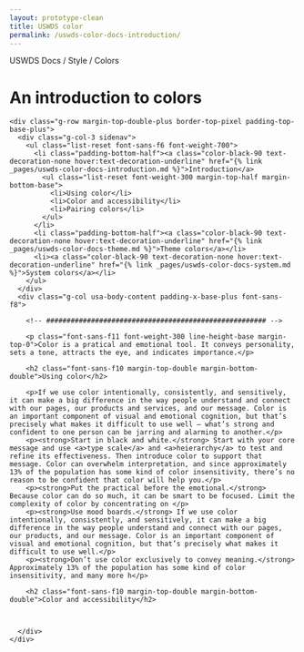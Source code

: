 ```yaml
---
layout: prototype-clean
title: USWDS color
permalink: /uswds-color-docs-introduction/
---
```


<div class="font-mono-f4 font-weight-300 padding-top-base padding-bottom-double tablet:padding-top-double tablet:padding-bottom-triple">

  <div class="g-container-desktop padding-x-double margin-top-half">
    <p class="font-sans-f4 color-black-50 margin-top-0 margin-bottom-base font-weight-400"><span class="color-black font-weight-800 padding-eighth border-eighth line-height-smallest padding-bottom-0 margin-right-half">USWDS</span> Docs <span class="color-black">/</span> Style <span class="color-black">/</span> Colors</p>
    <div class="g-row align-items-center">
      <div class="g-col">
        <h1 class="font-sans-f14 font-weight-300 margin-top-0 line-height-smaller margin-bottom-0">An introduction to colors</h1>
      </div>
    </div>

    <div class="g-row margin-top-double-plus border-top-pixel padding-top-base-plus">
      <div class="g-col-3 sidenav">
        <ul class="list-reset font-sans-f6 font-weight-700">
          <li class="padding-bottom-half"><a class="color-black-90 text-decoration-none hover:text-decoration-underline" href="{% link _pages/uswds-color-docs-introduction.md %}">Introduction</a>
            <ul class="list-reset font-weight-300 margin-top-half margin-bottom-base">
              <li>Using color</li>
              <li>Color and accessibility</li>
              <li>Pairing colors</li>
            </ul>
          </li>
          <li class="padding-bottom-half"><a class="color-black-90 text-decoration-none hover:text-decoration-underline" href="{% link _pages/uswds-color-docs-theme.md %}">Theme colors</a></li>
          <li><a class="color-black-90 text-decoration-none hover:text-decoration-underline" href="{% link _pages/uswds-color-docs-system.md %}">System colors</a></li>
        </ul>
      </div>
      <div class="g-col usa-body-content padding-x-base-plus font-sans-f8">

        <!-- ###################################################### -->

        <p class="font-sans-f11 font-weight-300 line-height-base margin-top-0">Color is a pratical and emotional tool. It conveys personality, sets a tone, attracts the eye, and indicates importance.</p>

        <h2 class="font-sans-f10 margin-top-double margin-bottom-double">Using color</h2>

        <p>If we use color intentionally, consistently, and sensitively, it can make a big difference in the way people understand and connect with our pages, our products and services, and our message. Color is an important component of visual and emotional cognition, but that’s precisely what makes it difficult to use well — what’s strong and confident to one person can be jarring and alarming to another.</p>
        <p><strong>Start in black and white.</strong> Start with your core message and use <a>type scale</a> and <a>heierarchy</a> to test and refine its effectiveness. Then introduce color to support that message. Color can overwhelm interpretation, and since approximately 13% of the population has some kind of color insensitivity, there’s no reason to be confident that color will help you.</p>
        <p><strong>Put the practical before the emotional.</strong> Because color can do so much, it can be smart to be focused. Limit the complexity of color by concentrating on </p>
        <p><strong>Use mood boards.</strong> If we use color intentionally, consistently, and sensitively, it can make a big difference in the way people understand and connect with our pages, our products, and our message. Color is an important component of visual and emotional cognition, but that’s precisely what makes it difficult to use well.</p>
        <p><strong>Don’t use color exclusively to convey meaning.</strong> Approximately 13% of the population has some kind of color insensitivity, and many more h</p>

        <h2 class="font-sans-f10 margin-top-double margin-bottom-double">Color and accessibility</h2>



      </div>
    </div>

  </div><!-- l.container -->
</div><!-- div -->
